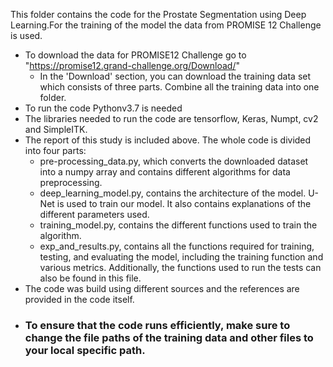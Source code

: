 This folder contains the code for the Prostate Segmentation using Deep Learning.For the training of the model the data from PROMISE 12 Challenge is used.
- To download the data for PROMISE12 Challenge go to "https://promise12.grand-challenge.org/Download/"
  - In the 'Download' section, you can download the training data set which consists of three parts. Combine all the training data into one folder.
- To run the code Pythonv3.7 is needed
- The libraries needed to run the code are tensorflow, Keras, Numpt, cv2 and SimpleITK.
- The report of this study is included above. The whole code is divided into four parts: 
  - pre-processing_data.py, which converts the downloaded dataset into a numpy array and contains different algorithms for data preprocessing.
  - deep_learning_model.py, contains the architecture of the model. U-Net is used to train our model. It also contains explanations of the different parameters used.
  - training_model.py, contains the different functions used to train the algorithm.
  - exp_and_results.py, contains all the functions required for training, testing, and evaluating the model, including the training function and various metrics. Additionally, the functions used to run the tests can also be found in this file.
- The code was build using different sources and the references are provided in the code itself.
- ### To ensure that the code runs efficiently, make sure to change the file paths of the training data and other files to your local specific path.
  

